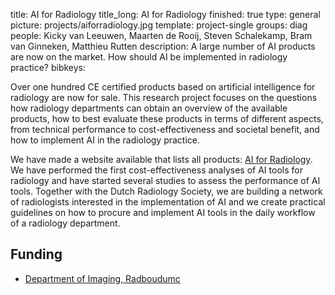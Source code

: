 title: AI for Radiology
title_long: AI for Radiology
finished: true
type: general
picture: projects/aiforradiology.jpg
template: project-single
groups: diag
people: Kicky van Leeuwen, Maarten de Rooij, Steven Schalekamp, Bram van Ginneken, Matthieu Rutten
description: A large number of AI products are now on the market. How should AI be implemented in radiology practice? 
bibkeys: 

Over one hundred CE certified products based on artificial intelligence for radiology are now for sale. This research project focuses on the questions how radiology departments can obtain an overview of the available products, how to best evaluate these products in terms of different aspects, from technical performance to cost-effectiveness and societal benefit, and how to implement AI in the radiology practice.

We have made a website available that lists all products: [AI for Radiology](https://grand-challenge.org/aiforradiology/). We have performed the first cost-effectiveness analyses of AI tools for radiology and have started several studies to assess the performance of AI tools. Together with the Dutch Radiology Society, we are building a network of radiologists interested in the implementation of AI and we create practical guidelines on how to procure and implement AI tools in the daily workflow of a radiology department. 

## Funding
* [Department of Imaging, Radboudumc](https://www.radboudumc.nl/en/research/departments/radiology-and-nuclear-medicine)
